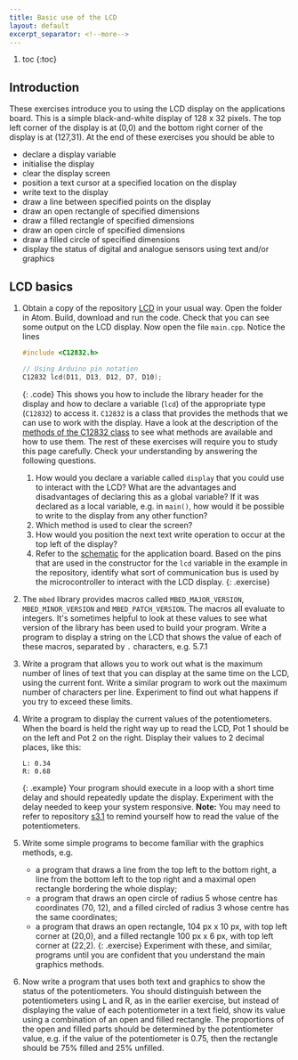```yaml
---
title: Basic use of the LCD
layout: default
excerpt_separator: <!--more-->
---
```


1. toc
{:toc}
<!--{::options parse_block_html="true" /}-->

## Introduction

These exercises introduce you to using the LCD display on the applications
board.  This is a simple black-and-white display of 128 x 32 pixels. The top
left corner of the display is at (0,0) and the bottom right corner of the
display is at (127,31). At the end of these exercises you should be able to

* declare a display variable
* initialise the display
* clear the display screen
* position a text cursor at a specified location on the display
* write text to the display
* draw a line between specified points on the display
* draw an open rectangle of specified dimensions
* draw a filled rectangle of specified dimensions
* draw an open circle of specified dimensions
* draw a filled circle of specified dimensions
* display the status of digital and analogue sensors using text and/or graphics

## LCD basics

1. Obtain a copy of the repository [LCD](https://github.com/davidkendall/LCD) in
your usual way. Open the folder in Atom. Build, download and run the code.
Check that you can see some output on the LCD display. Now open the
file `main.cpp`. Notice the lines

   ```c
   #include <C12832.h>

   // Using Arduino pin notation
   C12832 lcd(D11, D13, D12, D7, D10);
   ```
   {: .code}
This shows you how to include the library header for the display and
how to declare a variable (`lcd`) of the appropriate type (`C12832`) to
access it. `C12832` is a class that provides the methods that we can use to
work with the display. Have a look at the description of the
[methods of the C12832 class]({{site.baseurl}}/c12832.html) to see what methods
are available and how to use them. The rest of these exercises will require
you to study this page carefully. Check your understanding by answering the
following questions.
   1. How would you declare a variable called `display` that you could
   use to interact with the LCD? What are the advantages and disadvantages
   of declaring this as a global variable? If it was declared as a local
   variable, e.g. in `main()`, how would it be possible to write to the
   display from any other function?
   1. Which method is used to clear the screen?
   1. How would you position the next text write operation to occur at the
   top left of the display?
   1. Refer to the [schematic]({{site.baseurl}}/docs/ApplicationShield%20V_1_0_0%20SCH.pdf) for the application board. Based on the pins that are used in the
   constructor for the `lcd` variable in the example in the repository,
   identify what sort of communication bus is used by the microcontroller
   to interact with the LCD display.
   {: .exercise}

1. The `mbed` library provides macros called `MBED_MAJOR_VERSION`,
`MBED_MINOR_VERSION` and `MBED_PATCH_VERSION`. The macros all evaluate
to integers. It's sometimes helpful to look at these values to see what
version of the library has been used to build your program. Write a program
to display a string on the LCD that shows the value of each of these macros,
separated by `.` characters, e.g. 5.7.1

1. Write a program that allows you to work out what is the maximum number of
lines of text that you can display at the same time on the LCD, using the
current font. Write a similar program to work out the maximum number of
characters per line. Experiment to find out what happens if you try to exceed
these limits.

1. Write a program to display the current values of the potentiometers. When
the board is held the right way up to read the LCD, Pot 1 should be on the
left and Pot 2 on the right. Display their values to 2 decimal places, like
this:

   ```
   L: 0.34
   R: 0.68
   ```
   {: .example}
Your program should execute in a loop with a short time delay and should
repeatedly update the display. Experiment with the delay needed to keep
your system responsive. **Note:** You may need to refer to repository
[s3.1](https://github.com/kf5011/s3.1) to remind yourself how to read the
value of the potentiometers.

1. Write some simple programs to become familiar with the graphics
methods, e.g.

   * a program that draws a line from the top left to the bottom right,
   a line from the bottom left to the top right and a maximal open rectangle
   bordering the whole display;
   * a program that draws an open circle of radius 5 whose centre has
   coordinates (70, 12), and a filled circled of radius 3 whose centre
   has the same coordinates;
   * a program that draws an open rectangle, 104 px x 10 px, with
   top left corner at (20,0), and a filled rectangle 100 px x 6 px,
   with top left corner at (22,2).
   {: .exercise}
Experiment with these, and similar, programs until you are confident
that you understand the main graphics methods.

1. Now write a program that uses both text and graphics to show the
status of the potentiometers. You should distinguish between
the potentiometers using L and R, as in the earlier exercise, but instead of
displaying the value of each
potentiometer in a text field, show its value using a
combination of an open and filled rectangle. The proportions of the
open and filled parts should be determined by the potentiometer value,
e.g. if the value of the potentiometer is 0.75, then the rectangle
should be 75% filled and 25% unfilled.

<!--1. Write a program that draws a filled circle of radius 4 and allows the-->
<!--user to move the circle around the display using the joystick. Sound the-->
<!--speaker if the circle touches the edge of the display and turn the speaker-->
<!--off when the circle moves away from the edge.-->

